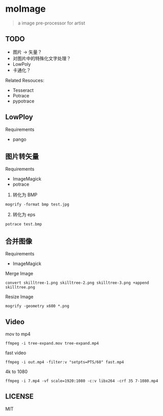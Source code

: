 # moImage

> a image pre-processor for artist

TODO
---

 - 图片 -> 矢量？
 - 对图片中的特殊化文字处理？
 - LowPoly
 - 卡通化？

Related Resouces:

 - Tesseract
 - Potrace
 - pypotrace

LowPloy
---

Requirements

 - pango



图片转矢量
---

Requirements

 - ImageMagick
 - potrace

1. 转化为 BMP

```
mogrify -format bmp test.jpg
```

2. 转化为 eps

```
potrace test.bmp
```

合并图像
---

Requirements

 - ImageMagick

Merge Image

```
convert skilltree-1.png skilltree-2.png skilltree-3.png +append skilltree.png
```

Resize Image

```
mogrify -geometry x600 *.png
```

Video
---

mov to mp4

```
ffmpeg -i tree-expand.mov tree-expand.mp4
```

fast video

```
ffmpeg -i out.mp4 -filter:v "setpts=PTS/60" fast.mp4
```

4k to 1080

```
ffmpeg -i 7.mp4 -vf scale=1920:1080 -c:v libx264 -crf 35 7-1080.mp4
```

LICENSE
---

MIT
